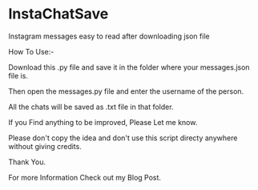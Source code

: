 # InstaChatSave
Instagram messages easy to read after downloading json file

How To Use:-

  Download this .py file and save it in the folder where your messages.json file is.

  Then open the messages.py file and enter the username of the person.

  All the chats will be saved as .txt file in that folder.

  If you Find anything to be improved, Please Let me know.

 Please don't copy the idea and don't use this script directy anywhere without giving credits.

 Thank You.

For more Information Check out my Blog Post.
